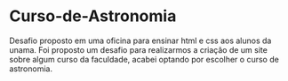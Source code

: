 # Curso-de-Astronomia
Desafio proposto em uma oficina para ensinar html e css aos alunos da unama.
Foi proposto um desafio para realizarmos a criação de um site sobre algum curso da faculdade, acabei optando por escolher o curso de astronomia.
